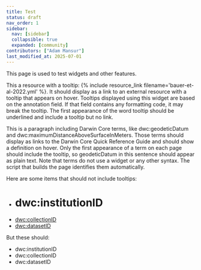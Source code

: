```yaml
---
title: Test
status: draft
nav_order: 1
sidebar:
  nav: [sidebar]
  collapsible: true
  expanded: [community]
contributors: ["Adam Mansur"]
last_modified_at: 2025-07-01
---
```


This page is used to test widgets and other features.

This a resource with a tooltip: {% include resource_link filename='bauer-et-al-2022.yml' %}. It should display as a link to an external resource with a tooltip that appears on hover. Tooltips displayed using this widget are based on the annotation field. If that field contains any formatting code, it may break the tooltip. The first appearance of the word tooltip should be underlined and include a tooltip but no link.

This is a paragraph including Darwin Core terms, like dwc:geodeticDatum and dwc:maximumDistanceAboveSurfaceInMeters. Those terms should display as links to the Darwin Core Quick Reference Guide and should show a definition on hover. Only the first appearance of a term on each page should include the tooltip, so geodeticDatum in this sentence should appear as plain text. Note that terms do not use a widget or any other syntax. The script that builds the page identifies them automatically.

Here are some items that should not include tooltips:

- # dwc:institutionID
- [dwc:collectionID](#link)
- <a href="#top">dwc:datasetID</a>

But these should: 

- dwc:institutionID
- dwc:collectionID
- dwc:datasetID